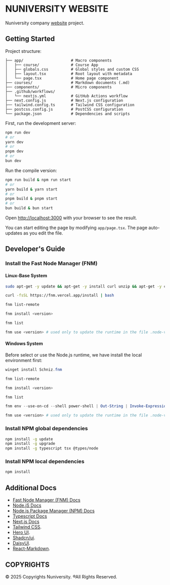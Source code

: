 # NUNIVERSITY WEBSITE

Nuniversity company [website](https://nuniversity.github.io/en) project.

## Getting Started

Project structure:

```
├── app/                     # Macro components
│   ├── course/              # Course App
│   ├── globals.css          # Global styles and custom CSS
│   ├── layout.tsx           # Root layout with metadata
│   └── page.tsx             # Home page component
├── courses/                 # Markdown documents (.md)
├── components/              # Micro components
├── .github/workflows/
│   └── nextjs.yml           # GitHub Actions workflow
├── next.config.js           # Next.js configuration
├── tailwind.config.ts       # Tailwind CSS configuration
├── postcss.config.js        # PostCSS configuration
└── package.json             # Dependencies and scripts
```

First, run the development server:

```bash
npm run dev
# or
yarn dev
# or
pnpm dev
# or
bun dev
```

Run the compile version:

```bash
npm run build & npm run start
# or
yarn build & yarn start
# or
pnpm build & pnpm start
# or
bun build & bun start
```

Open [http://localhost:3000](http://localhost:3000) with your browser to see the result.

You can start editing the page by modifying `app/page.tsx`. The page auto-updates as you edit the file.

## Developer's Guide

### Install the Fast Node Manager (FNM)

#### Linux-Base System

```bash
sudo apt-get -y update && apt-get -y install curl unzip && apt-get -y clean && apt-get -y auto-remove

curl -fsSL https://fnm.vercel.app/install | bash

fnm list-remote

fnm install <version>

fnm list

fnm use <version> # used only to update the runtime in the file .node-version
```

#### Windows System

Before select or use the Node.js runtime, we have install the local environment first:

```powershell
winget install Schniz.fnm

fnm list-remote

fnm install <version>

fnm list

fnm env --use-on-cd --shell power-shell | Out-String | Invoke-Expression

fnm use <version> # used only to update the runtime in the file .node-version
```

### Install NPM global dependencies

```bash
npm install -g update
npm install -g upgrade
npm install -g typescript tsx @types/node
```

### Install NPM local dependencies

```bash
npm install
```

## Additional Docs

- [Fast Node Manager (FNM) Docs](https://github.com/Schniz/fnm)
- [Node.jS Docs](https://nodejs.org/docs/latest/api/)
- [Node.js Package Manager (NPM) Docs](https://docs.npmjs.com/)
- [Typescript Docs](https://docs.npmjs.com/)
- [Next.js Docs](https://nextjs.org/docs)
- [Tailwind CSS](https://tailwindcss.com/).
- [Hero UI](https://www.heroui.com/docs/).
- [Shadcn/ui](https://ui.shadcn.com/docs/).
- [DaisyUI](https://daisyui.com/).
- [React-Markdown](https://github.com/remarkjs/react-markdown).

## COPYRIGHTS

© 2025 Copyrights Nuniversity. ®All Rights Reserved.